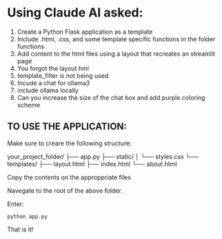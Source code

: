 # Using Claude AI asked: 

1. Create a Python Flask application as a template
2. Include .html, .css, and some template specific functions in the folder functions
3. Add content to the html files using a layout that recreates an streamlit page
4. You forgot the layout.hml
5. template_filter is not being used
6. Incude a chat for ollama3
7. include ollama locally
8. Can you increase the size of the chat box and add purple coloring scheme


## TO USE THE APPLICATION: 

Make sure to creare the following structure: 

your_project_folder/
├── app.py
├── static/
│   └── styles.css
└── templates/
    ├── layout.html
    ├── index.html
    └── about.html


Copy the contents on the approppriate files 

Navegate to the root of the above folder. 

Enter: 

```python app.py``` 

That is it! 



